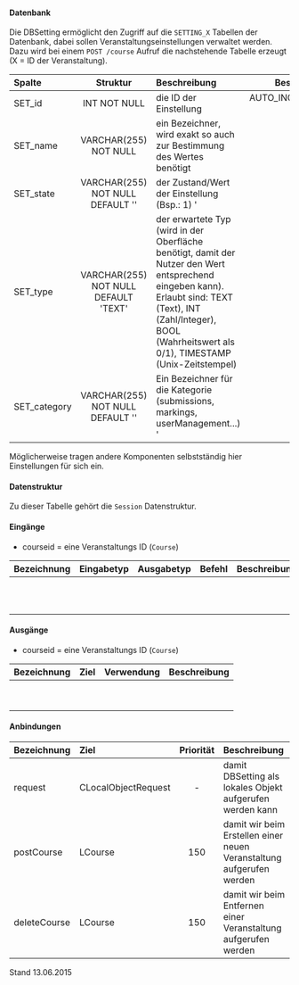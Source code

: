#### Datenbank
Die DBSetting ermöglicht den Zugriff auf die `SETTING_X` Tabellen der Datenbank, dabei sollen
Veranstaltungseinstellungen verwaltet werden.
Dazu wird bei einem `POST /course` Aufruf die nachstehende Tabelle erzeugt (X = ID der Veranstaltung).

| Spalte  | Struktur  | Beschreibung | Besonderheit |
| :------ |:---------:| :------------| -----------: |
|SET_id   |INT NOT NULL| die ID der Einstellung |AUTO_INCREMENT,<br>UNIQUE|
|SET_name |VARCHAR(255) NOT NULL| ein Bezeichner, wird exakt so auch zur Bestimmung des Wertes benötigt |UNIQUE|
|SET_state|VARCHAR(255) NOT NULL DEFAULT ''| der Zustand/Wert der Einstellung (Bsp.: 1) ' |-|
|SET_type |VARCHAR(255) NOT NULL DEFAULT 'TEXT'| der erwartete Typ (wird in der Oberfläche benötigt, damit der Nutzer den Wert entsprechend eingeben kann). Erlaubt sind: TEXT (Text), INT (Zahl/Integer), BOOL (Wahrheitswert als 0/1), TIMESTAMP (Unix-Zeitstempel)  |-|
|SET_category|VARCHAR(255) NOT NULL DEFAULT ''| Ein Bezeichner für die Kategorie (submissions, markings, userManagement...) ' |-|

Möglicherweise tragen andere Komponenten selbstständig hier Einstellungen für sich ein.

#### Datenstruktur
Zu dieser Tabelle gehört die `Session` Datenstruktur.

#### Eingänge
- courseid = eine Veranstaltungs ID (`Course`)

| Bezeichnung  | Eingabetyp  | Ausgabetyp | Befehl | Beschreibung |
| :----------- |:-----------:| :---------:| :----- | :----------- |
||||||
||||||
||||||
||||||
||||||
||||||
||||||
||||||
||||||
||||||
||||||

#### Ausgänge
- courseid = eine Veranstaltungs ID (`Course`)

| Bezeichnung  | Ziel  | Verwendung | Beschreibung |
| :----------- |:----- | :--------- | :----------- |
|||||
|||||
|||||
|||||
|||||
|||||
|||||
|||||
|||||

#### Anbindungen
| Bezeichnung  | Ziel  | Priorität | Beschreibung |
| :----------- |:----- | :--------:| :------------|
|request|CLocalObjectRequest|-| damit DBSetting als lokales Objekt aufgerufen werden kann |
|postCourse|LCourse|150| damit wir beim Erstellen einer neuen Veranstaltung aufgerufen werden |
|deleteCourse|LCourse|150| damit wir beim Entfernen einer Veranstaltung aufgerufen werden |

Stand 13.06.2015